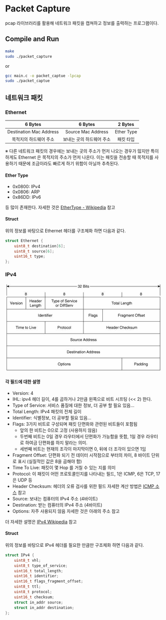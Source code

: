 # Packet Capture

pcap 라이브러리를 활용해 네트워크 패킷을 캡쳐하고 정보를 출력하는 프로그램이다.

## Compile and Run

```bash
make
sudo ./packet_capture
```
or 
```bash
gcc main.c -o packet_captue -lpcap
sudo ./packet_captue
```

## 네트워크 패킷

### Ethernet

| 6 Bytes | 6 Bytes | 2 Bytes |
|:-------:|:-------:|:-------:|
|Destination Mac Address|Source Mac Address|Ether Type|
|목적지의 하드웨어 주소|보내는 곳의 하드웨어 주소|패킷 타입|

※ 다른 네트워크 패킷의 경우에는 보내는 곳의 주소가 먼저 나오는 경우가 많지만 특이하게도 Ethernet 은 목적지의 주소가 먼저 나온다.
이는 패킷을 전송할 때 목적지를 사용하기 때문에 조금이라도 빠르게 하기 위함이 아닐까 추측된다.


#### Ether Type

- 0x0800: IPv4
- 0x0806: ARP
- 0x86DD: IPv6 

등 많이 존재한다. 자세한 것은 [EtherType - Wikipedia](https://en.wikipedia.org/wiki/EtherType) 참고

#### Struct

위의 정보를 바탕으로 Ethernet 헤더를 구조체화 하면 다음과 같다.

```c 
struct Ethernet {
    uint8_t destination[6];
    uint8_t source[6];
    uint16_t type;
};
```

### IPv4

![img.png](ipv4.png)

#### 각 필드에 대한 설명

- Version: 4
- IHL: ipv4 헤더 길이, 4를 곱하거나 2만큼 왼쪽으로 비트 시프팅 (<< 2) 한다.
- Type of Service: 서비스 품질에 대한 정보, 더 공부 할 필요 있음...
- Total Length: IPv4 패킷의 전체 길이
- Identifier: 식별정보, 더 공부할 필요 있음...
- Flags: 3가지 비트로 구성되며 패킷 단편화와 관련된 비트들이 포함됨
    - 앞의 한 비트는 0으로 고정 (사용하지 않음)
    - 두번째 비트는 0일 경우 라우터에서 단편화가 가능함을 뜻함, 1일 경우 라우터로 하여금 단편화를 하지 말라는 의미.
    - 세번째 비트는 현재의 조각이 마지막이면 0, 뒤에 더 조각이 있으면 1임
- Fragment Offset: 단편화 되기 전 데이터 시작점으로 부터의 차이, 8 바이트 단위로 표시 (실질적인 값은 8을 곱해야 함)
- Time To Live: 패킷이 몇 Hop 를 거칠 수 있는 지를 의미
- Protocol: 이 패킷이 어떤 프로토콜인지를 나타내는 필드, 1은 ICMP, 6은 TCP, 17은 UDP 등
- Header Checksum: 헤더의 오류 검사를 위한 필드 자세한 계산 방법은 [ICMP 소스](../Send%20ICMP/main.c) 참고
- Source: 보내는 컴퓨터의 IPv4 주소 (4바이트)
- Destination: 받는 컴퓨터의 IPv4 주소 (4바이트)
- Options: 자주 사용되지 않음 자세한 것은 아래의 주소 참고

더 자세한 설명은 [IPv4 Wikipedia](https://en.wikipedia.org/wiki/IPv4) 참고


#### Struct

위의 정보를 바탕으로 IPv4 헤더를 필요한 만큼만 구조체화 하면 다음과 같다.

```c
struct IPv4 {
    uint8_t vhl;
    uint8_t type_of_service;
    uint16_t total_length;
    uint16_t identifier;
    uint16_t flags_fragment_offset;
    uint8_t ttl;
    uint8_t protocol;
    uint16_t checksum;
    struct in_addr source;
    struct in_addr destination;
};
```